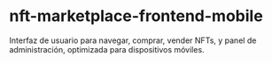 # nft-marketplace-frontend-mobile
Interfaz de usuario para navegar, comprar, vender NFTs, y panel de administración, optimizada para dispositivos móviles.

